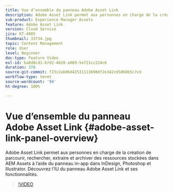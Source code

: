 ```yaml
---
title: Vue d’ensemble du panneau Adobe Asset Link
description: Adobe Asset Link permet aux personnes en charge de la création de parcourir, rechercher, extraire et archiver des ressources stockées dans AEM Assets à l’aide du panneau in-app dans InDesign, Photoshop et Illustrator. Découvrez l’IU du panneau Adobe Asset Link et ses fonctionnalités.
sub-product: Experience Manager Assets
feature: Adobe Asset Link
version: Cloud Service
jira: KT-4905
thumbnail: 33734.jpg
topic: Content Management
role: User
level: Beginner
doc-type: Feature Video
exl-id: ba8d0cd1-b7d2-4628-a069-5ef21cc214c6
duration: 378
source-git-commit: f23c2ab86d42531113690df2e342c65060b5c7cd
workflow-type: tm+mt
source-wordcount: '94'
ht-degree: 100%

---
```


# Vue d’ensemble du panneau Adobe Asset Link {#adobe-asset-link-panel-overview}

Adobe Asset Link permet aux personnes en charge de la création de parcourir, rechercher, extraire et archiver des ressources stockées dans AEM Assets à l’aide du panneau in-app dans InDesign, Photoshop et Illustrator. Découvrez l’IU du panneau Adobe Asset Link et ses fonctionnalités.

>[!VIDEO](https://video.tv.adobe.com/v/33734?quality=12&learn=on)
